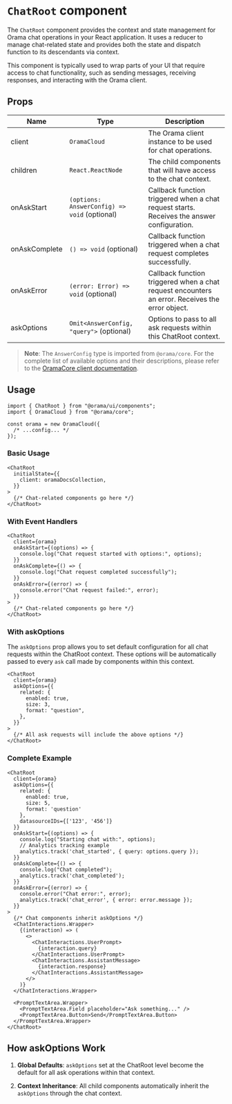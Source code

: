 # `ChatRoot` component

The `ChatRoot` component provides the context and state management for Orama chat operations in your React application. It uses a reducer to manage chat-related state and provides both the state and dispatch function to its descendants via context.

This component is typically used to wrap parts of your UI that require access to chat functionality, such as sending messages, receiving responses, and interacting with the Orama client.

## Props

| Name          | Type                                         | Description                                                                                     |
| ------------- | -------------------------------------------- | ----------------------------------------------------------------------------------------------- |
| client        | `OramaCloud`                                 | The Orama client instance to be used for chat operations.                                       |
| children      | `React.ReactNode`                            | The child components that will have access to the chat context.                                 |
| onAskStart    | `(options: AnswerConfig) => void` (optional) | Callback function triggered when a chat request starts. Receives the answer configuration.      |
| onAskComplete | `() => void` (optional)                      | Callback function triggered when a chat request completes successfully.                         |
| onAskError    | `(error: Error) => void` (optional)          | Callback function triggered when a chat request encounters an error. Receives the error object. |
| askOptions    | `Omit<AnswerConfig, "query">` (optional)     | Options to pass to all ask requests within this ChatRoot context.                               |

> **Note**: The `AnswerConfig` type is imported from `@orama/core`. For the complete list of available options and their descriptions, please refer to the [OramaCore client documentation](hhttps://github.com/oramasearch/oramacore).

## Usage

```tsx
import { ChatRoot } from "@orama/ui/components";
import { OramaCloud } from "@orama/core";

const orama = new OramaCloud({
  /* ...config... */
});
```

### Basic Usage

```tsx
<ChatRoot
  initialState={{
    client: oramaDocsCollection,
  }}
>
  {/* Chat-related components go here */}
</ChatRoot>
```

### With Event Handlers

```tsx
<ChatRoot
  client={orama}
  onAskStart={(options) => {
    console.log("Chat request started with options:", options);
  }}
  onAskComplete={() => {
    console.log("Chat request completed successfully");
  }}
  onAskError={(error) => {
    console.error("Chat request failed:", error);
  }}
>
  {/* Chat-related components go here */}
</ChatRoot>
```

### With askOptions

The `askOptions` prop allows you to set default configuration for all chat requests within the ChatRoot context. These options will be automatically passed to every `ask` call made by components within this context.

```tsx
<ChatRoot
  client={orama}
  askOptions={{
    related: {
      enabled: true,
      size: 3,
      format: "question",
    },
  }}
>
  {/* All ask requests will include the above options */}
</ChatRoot>
```

### Complete Example

```tsx
<ChatRoot
  client={orama}
  askOptions={{
    related: {
      enabled: true,
      size: 5,
      format: 'question'
    },
    datasourceIDs={['123', '456']}
  }}
  onAskStart={(options) => {
    console.log("Starting chat with:", options);
    // Analytics tracking example
    analytics.track('chat_started', { query: options.query });
  }}
  onAskComplete={() => {
    console.log("Chat completed");
    analytics.track('chat_completed');
  }}
  onAskError={(error) => {
    console.error("Chat error:", error);
    analytics.track('chat_error', { error: error.message });
  }}
>
  {/* Chat components inherit askOptions */}
  <ChatInteractions.Wrapper>
    {(interaction) => (
      <>
        <ChatInteractions.UserPrompt>
          {interaction.query}
        </ChatInteractions.UserPrompt>
        <ChatInteractions.AssistantMessage>
          {interaction.response}
        </ChatInteractions.AssistantMessage>
      </>
    )}
  </ChatInteractions.Wrapper>

  <PromptTextArea.Wrapper>
    <PromptTextArea.Field placeholder="Ask something..." />
    <PromptTextArea.Button>Send</PromptTextArea.Button>
  </PromptTextArea.Wrapper>
</ChatRoot>
```

## How askOptions Work

1. **Global Defaults**: `askOptions` set at the ChatRoot level become the default for all ask operations within that context.

2. **Context Inheritance**: All child components automatically inherit the `askOptions` through the chat context.
